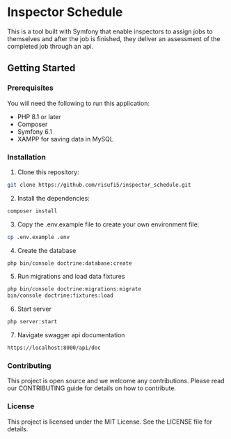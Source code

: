 # Inspector Schedule

This is a tool built with Symfony that enable inspectors to assign jobs to themselves and after the job is finished, they deliver an assessment of the completed job through an api.

## Getting Started

### Prerequisites

You will need the following to run this application:
- PHP 8.1 or later
- Composer
- Symfony 6.1 
- XAMPP for saving data in MySQL

### Installation

1. Clone this repository:
```bash
git clone https://github.com/risufi5/inspector_schedule.git
```
2. Install the dependencies:
```bash
composer install
```
3. Copy the .env.example file to create your own environment file:
```bash
cp .env.example .env
```

4. Create the database
```bash
php bin/console doctrine:database:create
```

5. Run migrations and load data fixtures

```bash
php bin/console doctrine:migrations:migrate
bin/console doctrine:fixtures:load
```
6. Start server 

```bash
php server:start
```
7. Navigate swagger api documentation

```bash
https://localhost:8000/api/doc
```

### Contributing
This project is open source and we welcome any contributions. Please read our CONTRIBUTING guide for details on how to contribute.

### License
This project is licensed under the MIT License. See the LICENSE file for details.